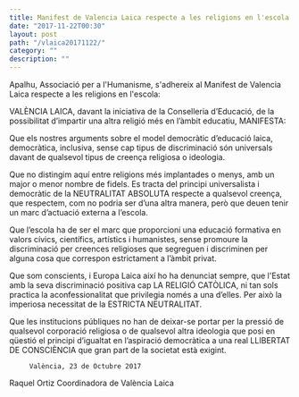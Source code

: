 ```yaml
---
title: Manifest de Valencia Laica respecte a les religions en l'escola
date: "2017-11-22T00:30"
layout: post
path: "/vlaica20171122/"
category: ""
description: ""
---
```


Apalhu, Associació per a l'Humanisme, s'adhereix al Manifest de Valencia Laica respecte a les religions en l'escola:

VALÈNCIA LAICA, davant la iniciativa de la Conselleria d’Educació, de la possibilitat d’impartir una altra religió més en l’àmbit educatiu, MANIFESTA:

Que els nostres arguments sobre el model democràtic d’educació laica, democràtica, inclusiva, sense cap tipus de discriminació són universals davant de qualsevol tipus de creença religiosa o ideologia.

Que no distingim aquí entre religions més implantades o menys, amb un major o menor nombre de fidels. Es tracta del principi universalista i democràtic de la NEUTRALITAT ABSOLUTA respecte a qualsevol creença, que respectem, com no podria ser d’una altra manera, però que deuen tenir un marc d’actuació externa a l’escola.

Que l’escola ha de ser el marc que proporcioni una educació formativa en valors cívics, científics, artístics i humanistes, sense promoure la discriminació per creences religioses que segreguen i discriminen per alguna cosa que correspon estrictament a l’àmbit privat.

 Que som conscients, i Europa Laica així ho ha denunciat sempre, que l'Estat amb la seva discriminació positiva cap LA RELIGIÓ CATÒLICA, ni tan sols practica la aconfessionalitat que privilegia només a una d’elles. Per això la imperiosa necessitat de la ESTRICTA NEUTRALITAT.

Que les institucions públiques no han de deixar-se portar per la pressió de qualsevol corporació religiosa o de qualsevol altra ideologia que posi en qüestió el principi d’igualtat en l’aspiració democràtica a una real LLIBERTAT DE CONSCIÈNCIA que gran part de la societat està exigint.

         València, 23 de Octubre 2017

Raquel Ortiz Coordinadora de València Laica
